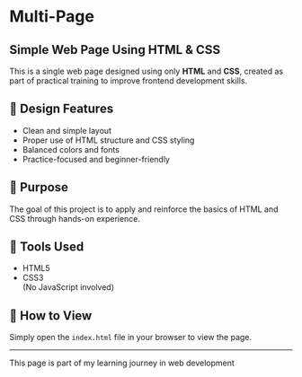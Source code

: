 # Multi-Page
## Simple Web Page Using HTML & CSS

This is a single web page designed using only **HTML** and **CSS**, created as part of practical training to improve frontend development skills.

## 🎨 Design Features

- Clean and simple layout  
- Proper use of HTML structure and CSS styling  
- Balanced colors and fonts  
- Practice-focused and beginner-friendly

## 🎯 Purpose

The goal of this project is to apply and reinforce the basics of HTML and CSS through hands-on experience.

## 🚀 Tools Used

- HTML5  
- CSS3  
(No JavaScript involved)

## 👀 How to View

Simply open the `index.html` file in your browser to view the page.

---

This page is part of my learning journey in web development
